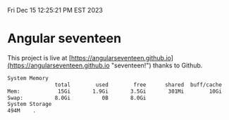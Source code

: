 Fri Dec 15 12:25:21 PM EST 2023

# Angular seventeen


This project is live at [https://angularseventeen.github.io](https://angularseventeen.github.io "seventeen!") thanks to Github.

```bash
System Memory
               total        used        free      shared  buff/cache   available
Mem:            15Gi       1.9Gi       3.5Gi       301Mi        10Gi        13Gi
Swap:          8.0Gi          0B       8.0Gi
System Storage
494M	.
```
```bash
